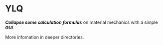 # YLQ

***Collapse some calculation formulas*** on material mechanics with a simple ***GUI***.

More infomation in deeper directories.

